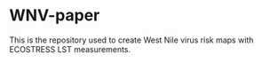 # WNV-paper
This is the repository used to create West Nile virus risk maps with ECOSTRESS LST measurements. 
